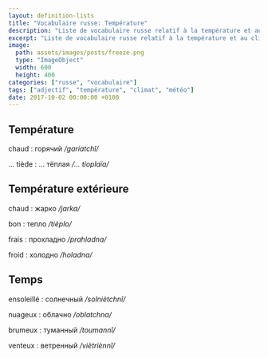 ```yaml
---
layout: definition-lists
title: "Vocabulaire russe: Température"
description: "Liste de vocabulaire russe relatif à la température et au climat."
excerpt: "Liste de vocabulaire russe relatif à la température et au climat."
image:
  path: assets/images/posts/freeze.png
  type: "ImageObject"
  width: 600
  height: 400
categories: ["russe", "vocabulaire"]
tags: ["adjectif", "température", "climat", "météo"]
date: 2017-10-02 00:00:00 +0100
---
```


## Température

chaud
: горячий
*/gariatchî/*

… tiède
: … тёплая
*/… tioplaïa/*



## Température extérieure

chaud
: жарко
*/jarka/*

bon
: тепло
*/tièplo/*

frais
: прохладно
*/prahladna/*

froid
: холодно
*/holadna/*


## Temps

ensoleillé
: солнечный
*/solniètchnî/*

nuageux
: облачно
*/oblatchna/*

brumeux
: туманный
*/toumannî/*

venteux
: ветренный
*/viètriènnî/*
